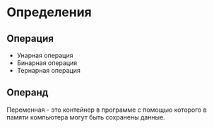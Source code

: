 # Определения

## Операция</br>
  - Унарная операция
  - Бинарная операция
  - Тернарная операция
## Операнд

Переменная - это контейнер в программе с помощью которого в памяти компьютера могут быть сохранены данные.
